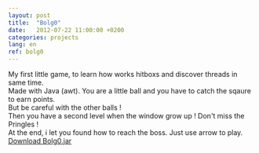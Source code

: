 ```yaml
---
layout: post
title:  "Bolg0"
date:   2012-07-22 11:00:00 +0200
categories: projects
lang: en
ref: bolg0
---
```

My first little game, to learn how works hitboxs and discover threads in same time.  
Made with Java (awt). You are a little ball and you have to catch the sqaure to earn points.  
But be careful with the other balls !  
Then you have a second level when the window grow up ! Don't miss the Pringles !  
At the end, i let you found how to reach the boss.
Just use arrow to play.  
[Download Bolg0.jar](/jar/Bolg0.jar)
